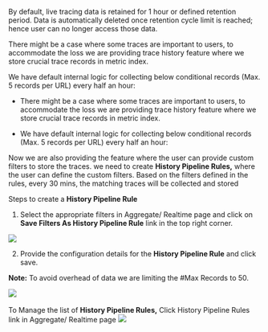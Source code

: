 
By default, live tracing data is retained for 1 hour or defined retention period. Data is automatically deleted once retention cycle limit is reached; hence user can no longer access those data.

There might be a case where some traces are important to users, to accommodate the loss we are providing trace history feature where we store crucial trace records in metric index.

We have default internal logic for collecting below conditional records (Max. 5 records per URL) every half an hour:

- There might be a case where some traces are important to users, to accommodate the loss we are providing trace history feature where we store crucial trace records in metric index.

- We have default internal logic for collecting below conditional records (Max. 5 records per URL) every half an hour:

Now we are also providing the feature where the user can provide custom filters to store the traces. we need to create **History Pipeline Rules,** where the user can define the custom filters. Based on the filters defined in the rules, every 30 mins, the matching traces will be collected and stored

Steps to create a **History Pipeline Rule**

1. Select the appropriate filters in Aggregate/ Realtime page and click on **Save Filters As History Pipeline Rule** link in the top right corner.
<img src="/img/filters.PNG" />

2.  Provide the configuration details for the **History Pipeline Rule** and click save.
<p><b>Note:</b> To avoid overhead of data we are limiting the #Max Records to 50. </p>
<img src="/img/rule_popup.PNG" /> &nbsp;


To Manage the list of **History Pipeline Rules,** Click History Pipeline Rules link in Aggregate/ Realtime page
<img src="/img/view_rules.PNG" />
 